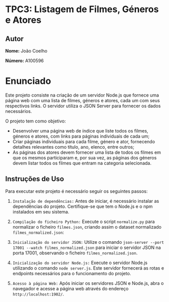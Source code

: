 # TPC3: Listagem de Filmes, Géneros e Atores

## Autor

**Nome:** João Coelho

**Número:** A100596

# Enunciado

Este projeto consiste na criação de um servidor Node.js que fornece uma página web com uma lista de filmes, géneros e atores, cada um com seus respectivos links. O servidor utiliza o JSON Server para fornecer os dados necessários.

O projeto tem como objetivo:

- Desenvolver uma página web de índice que liste todos os filmes, géneros e atores, com links para páginas individuais de cada um;
- Criar páginas individuais para cada filme, género e ator, fornecendo detalhes relevantes como título, ano, elenco, entre outros;
- As páginas dos atores devem fornecer uma lista de todos os filmes em que os mesmos participaram e, por sua vez, as páginas dos géneros devem listar todos os filmes que entram na categoria selecionada.

## Instruções de Uso

Para executar este projeto é necessário seguir os seguintes passos:

1. `Instalação de dependências:` Antes de iniciar, é necessário instalar as dependências do projeto. Certifique-se que tem o Node.js e o npm instalados em seu sistema.

2. `Compilação do ficheiro Python:` Execute o script `normalize.py` para normalizar o ficheiro `filmes.json`, criando assim o dataset normalizado `filmes_normalized.json`:

3. `Inicialização do servidor JSON:` Utilize o comando `json-server --port 17001 --watch filmes_normalized.json` para iniciar o servidor JSON na porta 17001, observando o ficheiro `filmes_normalized.json`.

4. `Inicialização do servidor Node.js:` Execute o servidor Node.js utilizando o comando `node server.js`. Este servidor fornecerá as rotas e endpoints necessários para o funcionamento do projeto.

5. `Acesso à página Web:` Após iniciar os servidores JSON e Node.js, abra o navegador e acesse a página web através do endereço `http://localhost:1902/`.